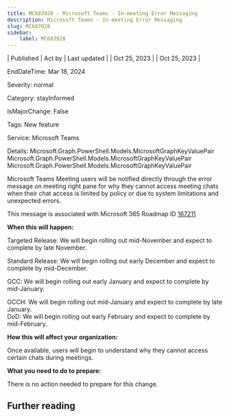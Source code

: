 ```yaml
---
title: MC683928 - Microsoft Teams - In-meeting Error Messaging
description: Microsoft Teams - In-meeting Error Messaging
slug: MC683928
sidebar:
    label: MC683928
---
```


| Published | Act by | Last updated |
| Oct 25, 2023 |  | Oct 25, 2023 |

EndDateTime: Mar 18, 2024

Severity: normal

Category: stayInformed

IsMajorChange: False

Tags: New feature

Service: Microsoft Teams

Details: Microsoft.Graph.PowerShell.Models.MicrosoftGraphKeyValuePair Microsoft.Graph.PowerShell.Models.MicrosoftGraphKeyValuePair Microsoft.Graph.PowerShell.Models.MicrosoftGraphKeyValuePair

<p>Microsoft Teams Meeting users will be notified directly through the error message on meeting right pane for why they cannot access meeting chats when their chat access is limited by policy or due to system limitations and unexpected errors.</p>
<p>This message is associated with Microsoft 365 Roadmap ID <a href="https://www.microsoft.com/microsoft-365/roadmap?filters=&amp;searchterms=167211" target="_blank">167211</a></p><p><b>When this will happen:</b></p><p>Targeted Release: We will begin rolling out mid-November and expect to complete by late November.</p><p>Standard Release: We will begin rolling out early December and expect to complete by mid-December.</p><p>GCC: We will begin rolling out early January and expect to complete by mid-January.</p><p>GCCH: We will begin rolling out mid-January and expect to complete by late January.<br>DoD: We will begin rolling out early February and expect to complete by mid-February.</p><p><b>How this will affect your organization:</b></p>

<p>Once available, users will begin to understand why they cannot access certain chats during meetings.</p>
<p><b>What you need to do to prepare:</b></p><p>There is no action needed to prepare for this change.</p>

## Further reading
